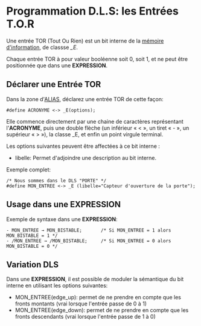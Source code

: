 # Programmation D.L.S: les Entrées T.O.R

Une entrée TOR (Tout Ou Rien) est un bit interne de la [mémoire d'information](dls.md#memoire-d'informations), de classse *_E*.

Chaque entrée TOR à pour valeur booléenne soit 0, soit 1, et ne peut être positionnée que dans une **EXPRESSION**.

## Déclarer une Entrée TOR

Dans la zone d'[ALIAS](dls_alias.md), déclarez une entrée TOR de cette façon:

    #define ACRONYME <-> _E(options);

Elle commence directement par une chaine de caractères représentant l'**ACRONYME**, puis une double flèche (un inférieur « < », un tiret « - », un supérieur « > »),
la classe _E, et enfin un point virgule terminal.

Les options suivantes peuvent être affectées à ce bit interne :

* libelle: Permet d'adjoindre une description au bit interne.

Exemple complet:

    /* Nous sommes dans le DLS "PORTE" */
    #define MON_ENTREE <-> _E (libelle="Capteur d'ouverture de la porte");

## Usage dans une EXPRESSION

Exemple de syntaxe dans une **EXPRESSION**:

    - MON_ENTREE → MON_BISTABLE;       /* Si MON_ENTREE = 1 alors MON_BISTABLE = 1 */
    - /MON_ENTREE → /MON_BISTABLE;     /* Si MON_ENTREE = 0 alors MON_BISTABLE = 0 */

## Variation DLS

Dans une **EXPRESSION**, il est possible de moduler la sémantique du bit interne en utilisant les options suivantes:

* MON_ENTREE(edge_up): permet de ne prendre en compte que les fronts montants (vrai lorsque l'entrée passe de 0 à 1)
* MON_ENTREE(edge_down): permet de ne prendre en compte que les fronts descendants (vrai lorsque l'entrée passe de 1 à 0)
